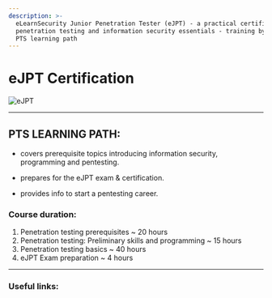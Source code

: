 ```yaml
---
description: >-
  eLearnSecurity Junior Penetration Tester (eJPT) - a practical certification on
  penetration testing and information security essentials - training by the INE
  PTS learning path
---
```


# **eJPT Certification**

![eJPT](D:\Documents\_SYSELEMENT_\GITBOOKS\GITHUB\eJPT-eng\README.assets\eJPT.png)

------

## PTS LEARNING PATH:

- covers prerequisite topics introducing information security, programming and pentesting.

- prepares for the eJPT exam & certification.

- provides info to start a pentesting career.

  

### Course duration:

1. Penetration testing prerequisites ~ 20 hours
2. Penetration testing: Preliminary skills and programming ~ 15 hours
3. Penetration testing basics ~ 40 hours
4. eJPT Exam preparation ~ 4 hours

------

### Useful links:

[Where to find the PTS course?]: https://my.ine.com/learning-paths	"INE Learning Paths"
[Where to find the eJPT certification exam?]: https://elearnsecurity.com/product/ejpt-certification	"eLearnSecurity eJPT Certification"
